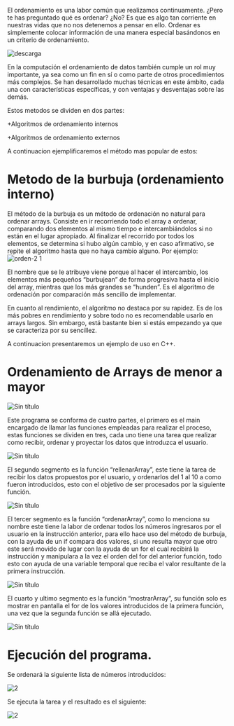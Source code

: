 


El ordenamiento es una labor común que realizamos continuamente. ¿Pero te has preguntado qué es ordenar? ¿No? Es que es algo tan corriente en nuestras vidas que no nos detenemos a pensar en ello. Ordenar es simplemente colocar información de una manera especial basándonos en un criterio de ordenamiento.

![descarga](https://user-images.githubusercontent.com/72088585/97351123-f2852c00-1856-11eb-957e-891fd9c0e0d5.png)


En la computación el ordenamiento de datos también cumple un rol muy importante, ya sea como un fin en sí o como parte de otros procedimientos más complejos. Se han desarrollado muchas técnicas en este ámbito, cada una con características específicas, y con ventajas y desventajas sobre las demás.

Estos metodos se dividen en dos partes: 

+Algoritmos de ordenamiento internos

+Algoritmos de ordenamiento externos

A continuacion ejemplificaremos el método mas popular de estos:

# Metodo de la burbuja (ordenamiento interno)

El método de la burbuja es un método de ordenación no natural para ordenar arrays. Consiste en ir recorriendo todo el array a ordenar, comparando dos elementos al mismo tiempo e intercambiándolos si no están en el lugar apropiado. Al finalizar el recorrido por todos los elementos, se determina si hubo algún cambio, y en caso afirmativo, se repite el algoritmo hasta que no haya cambio alguno.
Por ejemplo:
![orden-2 1](https://user-images.githubusercontent.com/72088585/97352047-2f9dee00-1858-11eb-9dc8-a29354d38b87.png)

El nombre que se le atribuye viene porque al hacer el intercambio, los elementos más pequeños “burbujean” de forma progresiva hasta el inicio del array, mientras que los más grandes se “hunden”. Es el algoritmo de ordenación por comparación más sencillo de implementar.

En cuanto al rendimiento, el algoritmo no destaca por su rapidez.  Es de los más pobres en rendimiento y sobre todo no es recomendable usarlo en arrays largos. Sin embargo, está bastante bien si estás empezando ya que se caracteriza por su sencillez.

A continuacion presentaremos un ejemplo de uso en C++.

# Ordenamiento de Arrays de menor a mayor

![Sin título](https://user-images.githubusercontent.com/72088585/97354328-d4b9c600-185a-11eb-8451-1cdb92d1a99c.png)

Este programa se conforma de cuatro partes, el primero es el main encargado de llamar las funciones empleadas para realizar el proceso, estas funciones se dividen en tres, cada uno tiene una tarea que realizar como recibir, ordenar y proyectar los datos que introduzca el usuario.

![Sin título](https://user-images.githubusercontent.com/72088585/97355516-9e7d4600-185c-11eb-80fb-1824106c835c.png)

El segundo segmento es la función “rellenarArray”, este tiene la tarea de recibir los datos propuestos por el usuario, y ordenarlos del 1 al 10 a como fueron introducidos, esto con el objetivo de ser procesados por la siguiente función.

![Sin título](https://user-images.githubusercontent.com/72088585/97358529-fd44be80-1860-11eb-9ebc-670b59087b34.png)

El tercer segmento es la función “ordenarArray”, como lo menciona su nombre este tiene la labor de ordenar todos los números ingresaros por el usuario en la instrucción anterior, para ello hace uso del método de burbuja, con la ayuda de un if compara dos valores, si uno resulta mayor que otro este será movido de lugar con la ayuda de un for el cual recibirá la instrucción y manipulara a la vez el orden del for del anterior función, todo esto con ayuda de una variable temporal que reciba el valor resultante de la primera instrucción.

![Sin título](https://user-images.githubusercontent.com/72088585/97357761-e5b90600-185f-11eb-9e7e-01c1dcaff1e1.png)

El cuarto y ultimo segmento es la función “mostrarArray”, su función solo es mostrar en pantalla el for de los valores introducidos de la primera función, una vez que la segunda función se allá ejecutado.

![Sin título](https://user-images.githubusercontent.com/72088585/97358276-a50dbc80-1860-11eb-9e59-95e65bddb32c.png)

# Ejecución del programa.

Se ordenará la siguiente lista de números introducidos:

![2](https://user-images.githubusercontent.com/72088585/97358830-6e847180-1861-11eb-8ac4-d3c23ed63d90.png)

Se ejecuta la tarea y el resultado es el siguiente:

![2](https://user-images.githubusercontent.com/72088585/97358901-8b20a980-1861-11eb-82f1-763103399ffc.png)

